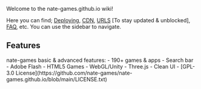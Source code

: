 Welcome to the nate-games.github.io wiki!

Here you can find; [Deploying](https://github.com/nate-games/nate-games.github.io/wiki/Deploying), [CDN](https://github.com/nate-games/nate-games.github.io/wiki/CDN-%5BContent-Delivery-Network%5D), [URLS](https://github.com/nate-games/nate-games.github.io/wiki/URLS) [To stay updated & unblocked], [FAQ](https://github.com/nate-games/nate-games.github.io/wiki/FAQ), etc.
You can use the sidebar to navigate.


<h2>Features</h2>
nate-games basic & advanced features:
- 190+ games & apps
- Search bar
- Adobe Flash
- HTML5 Games
- WebGL/Unity
- Three.js
- Clean UI
- [GPL-3.0 License](https://github.com/nate-games/nate-games.github.io/blob/main/LICENSE.txt)
